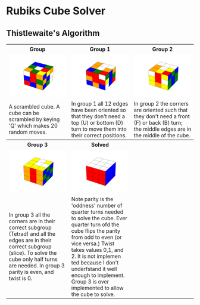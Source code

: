 # Rubiks Cube Solver

## Thistlewaite's Algorithm

<table>
  <tr>
    <th style="width:33%">Group</th>
    <th style="width:33%">Group 1</th>
    <th style="width:33%">Group 2</th>
  </tr>
  <tr>
    <td><img src="doc/jumbled.png" width="300" /></td>
    <td><img src="doc/group1.png" width="300" /></td>
    <td><img src="doc/group2.png" width="300" /></td>
  </tr>
  <tr>
    <td>A scrambled cube. A cube can be scrambled by keying 'Q' which makes 20 random moves.</td>
    <td>In group 1 all 12 edges have been oriented so that they don't need a top (U) or bottom (D) turn to move them into their correct positions.</td>
    <td>In group 2 the corners are oriented such that they don't need a front (F) or back (B) turn; the middle edges are in the middle of the cube.</td>
  </tr>

  <tr>
    <th>Group 3</th>
    <th>Solved</th>
    <th></th>
  </tr>
  <tr>
    <td><img src="doc/group3.png" width="300" /></td>
    <td><img src="doc/Solved.png" width="300" /></td>
    <td></td>
  </tr>
  <tr>
    <td>In group 3 all the corners are in their correct subgroup (Tetrad) and all the edges are in their correct subgroup (slice). To solve the cube only half turns are needed. In group 3 parity is even, and twist is 0.</td>
    <td>Note parity is the 'oddness' number of quarter turns needed to solve the cube. Ever quarter turn ofd the cube flips the parity from odd to even (or vice versa.)
Twist takes values 0,1, and 2. It is not implemen ted because I don't underfstand it well enough to implement. Group 3 is over implemented to allow the cube to solve. </td>
 <td></td> 
</tr>
</table>


